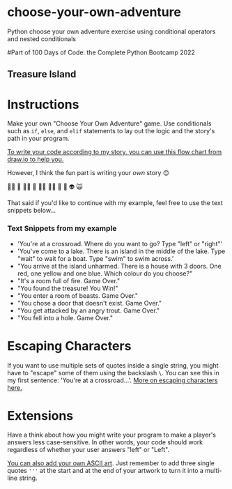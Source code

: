 # choose-your-own-adventure
Python choose your own adventure exercise using conditional operators and nested conditionals

#Part of 100 Days of Code: the Complete Python Bootcamp 2022



## Treasure Island

# Instructions

Make your own "Choose Your Own Adventure" game. Use conditionals such as `if`, `else`, and `elif` statements to lay out the logic and the story's path in your program. 

[To write your code according to my story, you can use this flow chart from draw.io to help you.](https://www.draw.io/?lightbox=1&highlight=0000ff&edit=_blank&layers=1&nav=1&title=Treasure%20Island%20Conditional.drawio#Uhttps%3A%2F%2Fdrive.google.com%2Fuc%3Fid%3D1oDe4ehjWZipYRsVfeAx2HyB7LCQ8_Fvi%26export%3Ddownload)

However, I think the fun part is writing your *own* story 😊

🧞‍♂️ 🐊 🧙‍♂️ 🧟 🧚‍♂️ 🧝‍♂️ 🥷 🤖 👽 🙀 

That said if you'd like to continue with my example, feel free to use the text snippets below...

### Text Snippets from my example

* 'You\'re at a crossroad. Where do you want to go? Type "left" or "right"'
* 'You\'ve come to a lake. There is an island in the middle of the lake. Type "wait" to wait for a boat. Type "swim" to swim across.'
* "You arrive at the island unharmed. There is a house with 3 doors. One red, one yellow and one blue. Which colour do you choose?"
* "It's a room full of fire. Game Over."
* "You found the treasure! You Win!"
* "You enter a room of beasts. Game Over."
* "You chose a door that doesn't exist. Game Over."
* "You get attacked by an angry trout. Game Over."
* "You fell into a hole. Game Over."

# Escaping Characters

If you want to use multiple sets of quotes inside a single string, you might have to "escape" some of them using the backslash `\`. You can see this in my first sentence: 'You\'re at a crossroad...'. [More on escaping characters here.](https://www.w3schools.com/python/gloss_python_escape_characters.asp)

# Extensions

Have a think about how you might write your program to make a player's answers less case-sensitive. In other words, your code should work regardless of whether your user answers "left" or "Left".

[You can also add your own ASCII art](https://ascii.co.uk/art). Just remember to add three single quotes `'''` at the start and at the end of your artwork to turn it into a multi-line string. 
